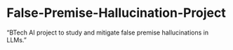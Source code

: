 # False-Premise-Hallucination-Project
“BTech AI project to study and mitigate false premise hallucinations in LLMs.”
